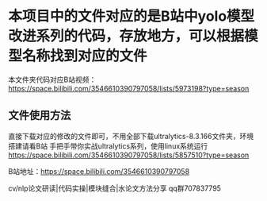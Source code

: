 # 本项目中的文件对应的是B站中yolo模型改进系列的代码，存放地方，可以根据模型名称找到对应的文件
本文件夹代码对应B站视频：https://space.bilibili.com/3546610390797058/lists/5973198?type=season
## 文件使用方法
直接下载对应的修改的文件即可，不用全部下载ultralytics-8.3.166文件夹，环境搭建请看B站 手把手带你实战ultralytics系列，使用linux系统运行
https://space.bilibili.com/3546610390797058/lists/5857510?type=season


B站地址：https://space.bilibili.com/3546610390797058

cv/nlp论文研读|代码实操|模块缝合|水论文方法分享 qq群707837795

